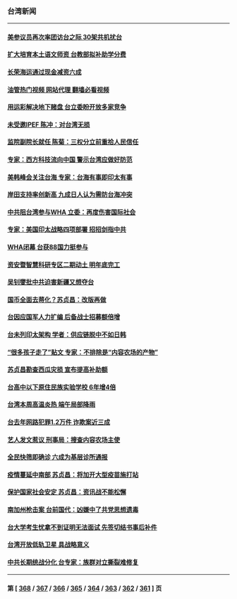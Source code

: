 ### 台湾新闻
---
#### [美参议员再次率团访台之际 30架共机扰台](../../pages/ncid1349361/n13748744.md?05310045) 
#### [扩大培育本土语文师资 台教部拟补助学分费](../../pages/ncid1349361/n13748730.md?05310045) 
#### [长荣海运通过现金减资六成](../../pages/ncid1349361/n13748760.md?05310045) 
#### [油管热门视频 网站代理 翻墙必看视频](http://209.222.30.114:81/youtube.html?05310045)
#### [用运彩解决地下赌盘 台立委盼开放多家竞争](../../pages/ncid1349361/n13748763.md?05310045) 
#### [未受邀IPEF 陈冲：对台湾无损](../../pages/ncid1349361/n13748766.md?05310045) 
#### [监院副院长就任 陈菊：三权分立前重拾人民信任](../../pages/ncid1349361/n13748687.md?05310045) 
#### [专家：西方科技流向中国 警示台湾应做好防范](../../pages/ncid1349361/n13748557.md?05310045) 
#### [美韩峰会关注台海 专家：台海有事即印太有事](../../pages/ncid1349361/n13748506.md?05310045) 
#### [岸田支持率创新高 九成日人认为需防台海冲突](../../pages/ncid1349361/n13748493.md?05310045) 
#### [中共阻台湾参与WHA 立委：再度伤害国际社会](../../pages/ncid1349361/n13748357.md?05310045) 
#### [专家：美国印太战略四项部署 招招剑指中共](../../pages/ncid1349361/n13748133.md?05310045) 
#### [WHA闭幕 台获88国力挺参与](../../pages/ncid1349361/n13748097.md?05310045) 
#### [资安暨智慧科研专区二期动土 明年底完工](../../pages/ncid1349361/n13748091.md?05310045) 
#### [吴钊燮批中共迫害新疆又想夺台](../../pages/ncid1349361/n13748090.md?05310045) 
#### [国币全面去蒋化？苏贞昌：改版再做](../../pages/ncid1349361/n13748095.md?05310045) 
#### [台因应国军人力扩编 后备战士招募额倍增](../../pages/ncid1349361/n13748093.md?05310045) 
#### [台未列印太架构 学者：供应链脱中不如日韩](../../pages/ncid1349361/n13748035.md?05310045) 
#### [“很多孩子走了”贴文 专家：不排除是“内容农场的产物”](../../pages/ncid1349361/n13748045.md?05310045) 
#### [苏贞昌勘查西瓜灾损 宣布提高补助额](../../pages/ncid1349361/n13748065.md?05310045) 
#### [台高中以下原住民族实验学校 6年增4倍](../../pages/ncid1349361/n13748069.md?05310045) 
#### [台湾本周高温炎热 端午局部降雨](../../pages/ncid1349361/n13748067.md?05310045) 
#### [台去年网路犯罪1.2万件 诈欺案近三成](../../pages/ncid1349361/n13748070.md?05310045) 
#### [艺人发文惹议 刑事局：搜查内容农场主使](../../pages/ncid1349361/n13748043.md?05310045) 
#### [全民快筛即确诊 六成为基层诊所通报](../../pages/ncid1349361/n13748042.md?05310045) 
#### [疫情蔓延中南部 苏贞昌：将加开大型疫苗施打站](../../pages/ncid1349361/n13748040.md?05310045) 
#### [保护国家社会安定 苏贞昌：资讯战不能松懈](../../pages/ncid1349361/n13748047.md?05310045) 
#### [南加州枪击案 台前国代：凶嫌中了共党思想遗毒](../../pages/ncid1349361/n13747950.md?05310045) 
#### [台大学考生忧拿不到证明无法面试 先签切结书事后补件](../../pages/ncid1349361/n13748046.md?05310045) 
#### [台湾开放低轨卫星 具战略意义](../../pages/ncid1349361/n13747986.md?05310045) 
#### [中共长期统战分化 台专家：族群对立撕裂难修复](../../pages/ncid1349361/n13748001.md?05310045) 

---
#### 第 [ [368](./368.md?05310045) / [367](./367.md?05310045) / [366](./366.md?05310045) / [365](./365.md?05310045) / [364](./364.md?05310045) / [363](./363.md?05310045) / [362](./362.md?05310045) / [361](./361.md?05310045) ] 页
